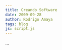 ```yaml
---
title: Creando Software
date: 2009-09-28
author: Rodrigo Amaya
tags: blog
js: script.js
---
```


...
